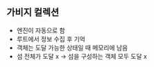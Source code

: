 ## 가비지 컬렉션

- 엔진이 자동으로 함
- 루트에서 정보 수집 후 기억
- 객체는 도달 가능한 상태일 때 메모리에 남음
- 섬 전체가 도달 x -> 섬을 구성하는 객체 모두 도달 x
